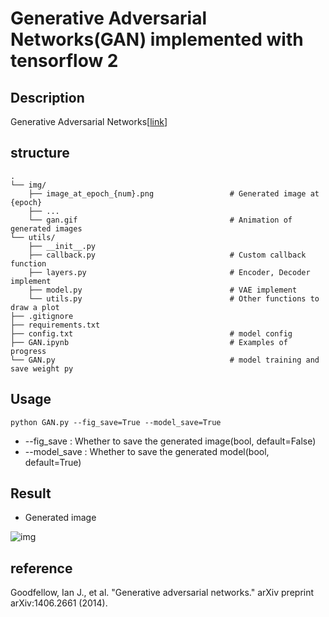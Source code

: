 # Generative Adversarial Networks(GAN) implemented with tensorflow 2

## Description
Generative Adversarial Networks[[link](https://arxiv.org/abs/1406.2661)]

## structure

```
.
└── img/
    ├── image_at_epoch_{num}.png                 # Generated image at {epoch}
    ├── ...
    └── gan.gif                                  # Animation of generated images
└── utils/           
    ├── __init__.py
    ├── callback.py                              # Custom callback function
    ├── layers.py                                # Encoder, Decoder implement
    ├── model.py                                 # VAE implement
    └── utils.py                                 # Other functions to draw a plot
├── .gitignore         
├── requirements.txt   
├── config.txt                                   # model config
├── GAN.ipynb                                    # Examples of progress 
└── GAN.py                                       # model training and save weight py
```

## Usage

```
python GAN.py --fig_save=True --model_save=True
```

+ --fig_save : Whether to save the generated image(bool, default=False)  
+ --model_save : Whether to save the generated model(bool, default=True)  

## Result

+ Generated image

![img](./img/gan.gif)

## reference
Goodfellow, Ian J., et al. "Generative adversarial networks." arXiv preprint arXiv:1406.2661 (2014).